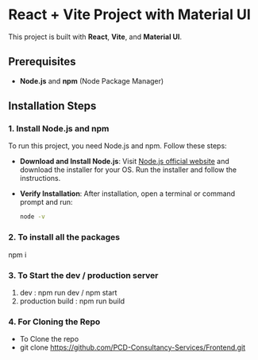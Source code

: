 # React + Vite Project with Material UI

This project is built with **React**, **Vite**, and **Material UI**.

## Prerequisites
- **Node.js** and **npm** (Node Package Manager)

## Installation Steps

### 1. Install Node.js and npm
To run this project, you need Node.js and npm. Follow these steps:

- **Download and Install Node.js**: Visit [Node.js official website](https://nodejs.org/) and download the installer for your OS. Run the installer and follow the instructions.
  
- **Verify Installation**: After installation, open a terminal or command prompt and run:
  ```bash
  node -v

### 2. To install all the packages
npm i 

### 3. To Start the dev / production server
1. dev : npm run dev / npm start
2. production build : npm run build

### 4. For Cloning the Repo
- To Clone the repo 
- git clone https://github.com/PCD-Consultancy-Services/Frontend.git

